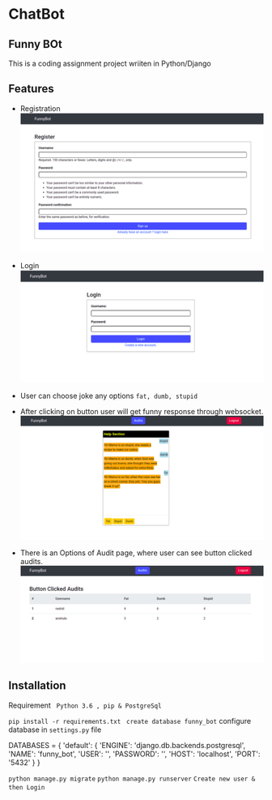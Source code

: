 # ChatBot
## Funny BOt
This is a coding assignment project wriiten in Python/Django

## Features
- Registration
![Registration Page](screenshot/register.png "Registration Page")

- Login
![Login Page](screenshot/login.png "Login Page")

- User can choose joke any options  ` fat, dumb, stupid `
- After clicking on button user will get funny response through websocket.
![Login Page](screenshot/chat.png "Home Page")

- There is an Options of Audit page, where user can see button clicked audits.
![Login Page](screenshot/audit.png "Audit Page")

## Installation

Requirement ` Python 3.6 , pip & PostgreSql`

` pip install -r requirements.txt `
` create database funny_bot`
configure database in `settings.py` file

DATABASES = {
     'default': {
        'ENGINE': 'django.db.backends.postgresql',
        'NAME': 'funny_bot',
        'USER': '<user>',
        'PASSWORD': '<password>',
        'HOST': 'localhost',
        'PORT': '5432'
    }
}

` python manage.py migrate `
` python manage.py runserver `
` Create new user & then Login `

